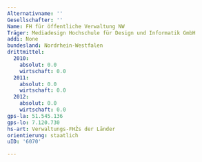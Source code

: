 ```yaml
---
Alternativname: ''
Gesellschafter: ''
Name: FH für öffentliche Verwaltung NW
Träger: Mediadesign Hochschule für Design und Informatik GmbH
addi: None
bundesland: Nordrhein-Westfalen
drittmittel:
  2010:
    absolut: 0.0
    wirtschaft: 0.0
  2011:
    absolut: 0.0
    wirtschaft: 0.0
  2012:
    absolut: 0.0
    wirtschaft: 0.0
gps-la: 51.545.136
gps-lo: 7.120.730
hs-art: Verwaltungs-FHŽs der Länder
orientierung: staatlich
uID: '6070'

---
```


